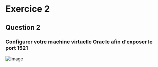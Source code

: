 # Exercice 2

## Question 2

### Configurer votre machine virtuelle Oracle afin d'exposer le port 1521

![image](https://user-images.githubusercontent.com/49774881/171356269-3c0c6560-270c-4507-9d35-739c7e5478cc.png)
